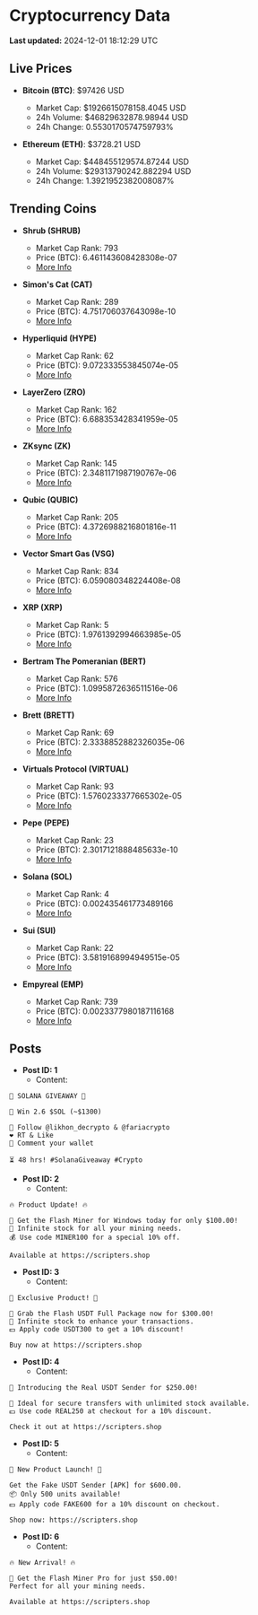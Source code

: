 # Cryptocurrency Data

**Last updated:** 2024-12-01 18:12:29 UTC

## Live Prices
- **Bitcoin (BTC)**: $97426 USD
  - Market Cap: $1926615078158.4045 USD
  - 24h Volume: $46829632878.98944 USD
  - 24h Change: 0.5530170574759793%

- **Ethereum (ETH)**: $3728.21 USD
  - Market Cap: $448455129574.87244 USD
  - 24h Volume: $29313790242.882294 USD
  - 24h Change: 1.3921952382008087%

## Trending Coins
- **Shrub (SHRUB)**
  - Market Cap Rank: 793
  - Price (BTC): 6.461143608428308e-07
  - [More Info](https://www.coingecko.com/en/coins/shrub)

- **Simon's Cat (CAT)**
  - Market Cap Rank: 289
  - Price (BTC): 4.751706037643098e-10
  - [More Info](https://www.coingecko.com/en/coins/simons-cat)

- **Hyperliquid (HYPE)**
  - Market Cap Rank: 62
  - Price (BTC): 9.072333553845074e-05
  - [More Info](https://www.coingecko.com/en/coins/hyperliquid)

- **LayerZero (ZRO)**
  - Market Cap Rank: 162
  - Price (BTC): 6.688353428341959e-05
  - [More Info](https://www.coingecko.com/en/coins/layerzero)

- **ZKsync (ZK)**
  - Market Cap Rank: 145
  - Price (BTC): 2.3481171987190767e-06
  - [More Info](https://www.coingecko.com/en/coins/zksync)

- **Qubic (QUBIC)**
  - Market Cap Rank: 205
  - Price (BTC): 4.3726988216801816e-11
  - [More Info](https://www.coingecko.com/en/coins/qubic)

- **Vector Smart Gas (VSG)**
  - Market Cap Rank: 834
  - Price (BTC): 6.059080348224408e-08
  - [More Info](https://www.coingecko.com/en/coins/vector-smart-gas)

- **XRP (XRP)**
  - Market Cap Rank: 5
  - Price (BTC): 1.9761392994663985e-05
  - [More Info](https://www.coingecko.com/en/coins/xrp)

- **Bertram The Pomeranian (BERT)**
  - Market Cap Rank: 576
  - Price (BTC): 1.0995872636511516e-06
  - [More Info](https://www.coingecko.com/en/coins/bertram-the-pomeranian)

- **Brett (BRETT)**
  - Market Cap Rank: 69
  - Price (BTC): 2.3338852882326035e-06
  - [More Info](https://www.coingecko.com/en/coins/brett-2)

- **Virtuals Protocol (VIRTUAL)**
  - Market Cap Rank: 93
  - Price (BTC): 1.5760233377665302e-05
  - [More Info](https://www.coingecko.com/en/coins/virtual-protocol)

- **Pepe (PEPE)**
  - Market Cap Rank: 23
  - Price (BTC): 2.3017121888485633e-10
  - [More Info](https://www.coingecko.com/en/coins/pepe)

- **Solana (SOL)**
  - Market Cap Rank: 4
  - Price (BTC): 0.002435461773489166
  - [More Info](https://www.coingecko.com/en/coins/solana)

- **Sui (SUI)**
  - Market Cap Rank: 22
  - Price (BTC): 3.5819168994949515e-05
  - [More Info](https://www.coingecko.com/en/coins/sui)

- **Empyreal (EMP)**
  - Market Cap Rank: 739
  - Price (BTC): 0.0023377980187116168
  - [More Info](https://www.coingecko.com/en/coins/empyreal)

## Posts
- **Post ID: 1**
  - Content:
```
🚀 SOLANA GIVEAWAY 🚀

🎁 Win 2.6 $SOL (~$1300)

🤝 Follow @likhon_decrypto & @fariacrypto
❤️ RT & Like
💬 Comment your wallet

⏳ 48 hrs! #SolanaGiveaway #Crypto
```

- **Post ID: 2**
  - Content:
```
🔥 Product Update! 🔥

🚀 Get the Flash Miner for Windows today for only $100.00!
🔋 Infinite stock for all your mining needs.
💰 Use code MINER100 for a special 10% off.

Available at https://scripters.shop
```

- **Post ID: 3**
  - Content:
```
🎁 Exclusive Product! 🎁

💸 Grab the Flash USDT Full Package now for $300.00!
🎉 Infinite stock to enhance your transactions.
💵 Apply code USDT300 to get a 10% discount!

Buy now at https://scripters.shop
```

- **Post ID: 4**
  - Content:
```
💎 Introducing the Real USDT Sender for $250.00!

💼 Ideal for secure transfers with unlimited stock available.
💵 Use code REAL250 at checkout for a 10% discount.

Check it out at https://scripters.shop
```

- **Post ID: 5**
  - Content:
```
🚀 New Product Launch! 🚀

Get the Fake USDT Sender [APK] for $600.00.
📦 Only 500 units available!
💵 Apply code FAKE600 for a 10% discount on checkout.

Shop now: https://scripters.shop
```

- **Post ID: 6**
  - Content:
```
🔥 New Arrival! 🔥

💸 Get the Flash Miner Pro for just $50.00!
Perfect for all your mining needs.

Available at https://scripters.shop
```


